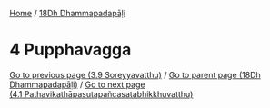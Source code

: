 
[Home](/) / [18Dh Dhammapadapāḷi](../18Dh.md)

# 4 Pupphavagga


[Go to previous page (3.9 Soreyyavatthu)](3/3.9.md) / [Go to parent page (18Dh Dhammapadapāḷi)](0.md) / [Go to next page (4.1 Pathavikathāpasutapañcasatabhikkhuvatthu)](4/4.1.md)


